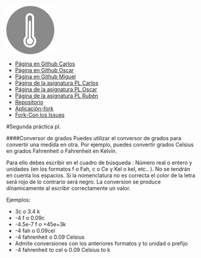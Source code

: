![temp](/img/favicon.png)

* [Página en Github Carlos](https://ctc87.github.io/)
* [Página en Github Oscar](https://alu0100825893.github.io/)
* [Página en Github Miguel](https://alu0100886870.github.io/)
* [Página de la asignatura PL Carlos](http://ctc87.github.io/Practicas_PL/)
* [Página de la asignatura PL Oscar](https://alu0100825893.github.io/)
* [Página de la asignatura PL Rubén](https://alu0100886870.github.io/)
* [Repositorio](https://github.com/ULL-ESIT-GRADOII-PL/object-oriented-programming-in-js-equipo-cob)
* [Aplicación-fork](http://ctc87.github.io/object-oriented-programming-in-js-equipo-cob/)
* [Fork-Con los Issues](https://github.com/ctc87/object-oriented-programming-in-js-equipo-cob)

#Segunda práctica pl. 

####Conversor de grados
Puedes utilizar el conversor de grados para convertir una medida en otra. Por ejemplo, 
puedes convertir grados Celsius en grados Fahrenheit o Fahrenheit en Kelvin.
            
Para ello debes escribir en el cuadro de búsqueda : Número 
real o entero y unidades (en los formatos f o Fah, c o Ce y Kel o kel, etc.. ).
No se tendrán en cuenta los espacios.
Si la nomenclatura no es correcta el color de la letra será rojo
de lo contrario será negro. La conversion se produce dínamicamente al escribir correctamente un valor. 
                        
Ejemplos:
* 3c   o   3.4 k 
* -4 f o 0.09c
* -4.5e-7 f o +45e+3k
* -4 fah o 0.09cel
* -4 fahrenheit o 0.09 Celsius
* Admite conversiones con los anteriores formatos y to unidad o prefijo  
* -4 fahrenheit to cel o 0.09 Celsius to k